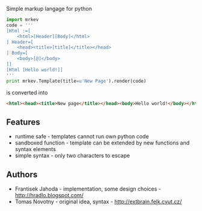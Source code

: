 Simple markup langage for python

```python
import mrkev
code = '''
[Html :=[
    <html>[Header][Body]</html>
] Header=[
    <head><title>[title]</title></head>
] Body=[
    <body>[@]</body>
]]
[Html [Hello world!]]
'''
print mrkev.Template(title=u'New Page').render(code)
```
is converted into

```html
<html><head><title>New page</title></head><body>Hello world!</body></html>
```

## Features
* runtime safe - templates cannot run own python code
* sandboxed function - template can be extended by new functions and syntax elements
* simple syntax - only two characters to escape

## Authors
* Frantisek Jahoda - implementation, some design choices - http://hradlo.blogspot.com/
* Tomas Novotny - original idea, syntax - http://extbrain.felk.cvut.cz/

